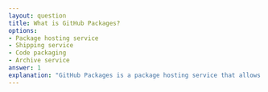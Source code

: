 ```yaml
---
layout: question
title: What is GitHub Packages?
options:
- Package hosting service
- Shipping service
- Code packaging
- Archive service
answer: 1
explanation: "GitHub Packages is a package hosting service that allows you to host your packages alongside your code."
---
```


